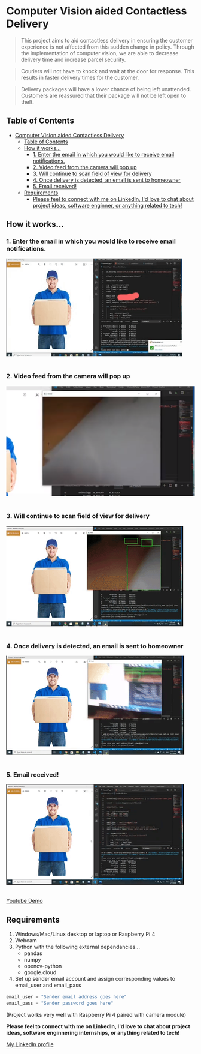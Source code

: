 # Computer Vision aided Contactless Delivery 
> This project aims to aid contactless delivery in ensuring the customer experience is not affected from this sudden change in policy. Through the implementation of computer vision, we are able to decrease delivery time and increase parcel security. 

> Couriers will not have to knock and wait at the door for response. This results in faster delivery times for the customer.

> Delivery packages will have a lower chance of being left unattended. Customers are reassured that their package will not be left open to theft. 

## Table of Contents
- [Computer Vision aided Contactless Delivery](#computer-vision-aided-contactless-delivery)
  - [Table of Contents](#table-of-contents)
  - [How it works...](#how-it-works)
    - [1. Enter the email in which you would like to receive email notifications.](#1-enter-the-email-in-which-you-would-like-to-receive-email-notifications)
    - [2. Video feed from the camera will pop up](#2-video-feed-from-the-camera-will-pop-up)
    - [3. Will continue to scan field of view for delivery](#3-will-continue-to-scan-field-of-view-for-delivery)
    - [4. Once delivery is detected, an email is sent to homeowner](#4-once-delivery-is-detected-an-email-is-sent-to-homeowner)
    - [5. Email received!](#5-email-received)
  - [Requirements](#requirements)
      - [Please feel to connect with me on LinkedIn, I'd love to chat about project ideas, software enginner, or anything related to tech!](#please-feel-to-connect-with-me-on-linkedin-id-love-to-chat-about-project-ideas-software-enginner-or-anything-related-to-tech)


## How it works...

### 1. Enter the email in which you would like to receive email notifications. 

![enter email](images/enter_email_cropped.gif "Enter email")
<br> 
<br>

### 2. Video feed from the camera will pop up

![video feed](images/video_feed.png "Video Feed")
<br> 
<br>

### 3. Will continue to scan field of view for delivery

![FOV scan](images/video_feed_cropped.gif)
<br> 
<br>

### 4. Once delivery is detected, an email is sent to homeowner

![email sent](images/detect_cropped.gif)
<br> 
<br>

### 5. Email received!

![email received](images/email_received_cropped.gif)
<br> 
<br>

[Youtube Demo](https://www.youtube.com/watch?v=zyl2yjIUYOI "Computer Vision aided Contactless Delivery")


## Requirements
1. Windows/Mac/Linux desktop or laptop or Raspberry Pi 4
2. Webcam
3. Python with the following external dependancies...
   - pandas
   - numpy
   - opencv-python
   - google.cloud
4. Set up sender email account and assign corresponding values to email_user and email_pass

```python
email_user = "Sender email address goes here"
email_pass = "Sender password goes here"
```

(Project works very well with Raspberry Pi 4 paired with camera module)

__Please feel to connect with me on LinkedIn, I'd love to chat about project ideas, software enginnering internships, or anything related to tech!__

[My LinkedIn profile](https://www.linkedin.com/in/tmrahman/ "LinkedIn Profile")
